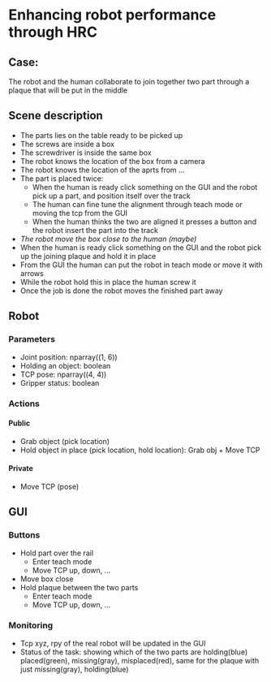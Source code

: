 # Enhancing robot performance through HRC

## Case:
The robot and the human collaborate to join together two part through a plaque that will be put in the middle

## Scene description
- The parts lies on the table ready to be picked up
- The screws are inside a box
- The screwdriver is inside the same box
- The robot knows the location of the box from a camera
- The robot knows the location of the aprts from ...
- The part is placed twice:
    - When the human is ready click something on the GUI and the robot pick up a part, and position itself over the track
    - The human can fine tune the alignment through teach mode or moving the tcp from the GUI
    - When the human thinks the two are aligned it presses a button and the robot insert the part into the track
- *The robot move the box close to the human (maybe)*
- When the human is ready click something on the GUI and the robot pick up the joining plaque and hold it in place
- From the GUI the human can put the robot in teach mode or move it with arrows
- While the robot hold this in place the human screw it
- Once the job is done the robot moves the finished part away

## Robot 
### Parameters
- Joint position: nparray((1, 6))
- Holding an object: boolean
- TCP pose: nparray((4, 4))
- Gripper status: boolean
### Actions
#### Public
- Grab object (pick location)
- Hold object in place (pick location, hold location): Grab obj + Move TCP 
#### Private
- Move TCP (pose)
## GUI
### Buttons
- Hold part over the rail
    - Enter teach mode
    - Move TCP up, down, ...
- Move box close
- Hold plaque between the two parts
    - Enter teach mode
    - Move TCP up, down, ...
### Monitoring
- Tcp xyz, rpy of the real robot will be updated in the GUI
- Status of the task: showing which of the two parts are holding(blue) placed(green), missing(gray), misplaced(red), same for the plaque with just missing(gray), holding(blue)

